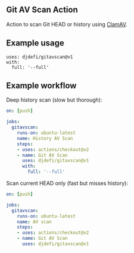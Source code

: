 ## Git AV Scan Action

Action to scan Git HEAD or history using [ClamAV](https://www.clamav.net/). 

## Example usage

```
uses: djdefi/gitavscan@v1
with:
  full: '--full'
```

## Example workflow

Deep history scan (slow but thorough):

```yaml
on: [push]

jobs:
  gitavscan:
    runs-on: ubuntu-latest
    name: History AV Scan
    steps:
    - uses: actions/checkout@v2
    - name: Git AV Scan
      uses: djdefi/gitavscan@v1
      with:
        full: '--full'
```  

Scan current HEAD only (fast but misses history):

```yaml
on: [push]

jobs:
  gitavscan:
    runs-on: ubuntu-latest
    name: AV scan
    steps:
    - uses: actions/checkout@v2
    - name: Git AV Scan
      uses: djdefi/gitavscan@v1
``` 

     